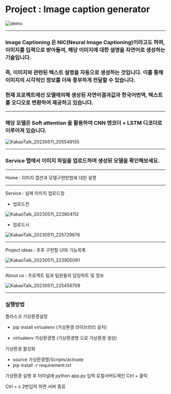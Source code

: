 # Project : Image caption generator

![demo](https://user-images.githubusercontent.com/119550025/235557691-6e3e6add-8f13-4936-a13c-b8801e8cbf92.png)

--------------------

### Image Captioning 은 NIC(Neural Image Captioning)이라고도 하며, 이미지를 입력으로 받아들여, 해당 이미지에 대한 설명을 자연어로 생성하는 기술입니다. 

### 즉, 이미지와 관련된 텍스트 설명을 자동으로 생성하는 것입니다. 이를 통해 이미지의 시각적인 정보를 더욱 풍부하게 전달할 수 있습니다.



### 현재 프로젝트에선 모델에의해 생성된 자연어결과값과 한국어번역, 텍스트를 오디오로 변환하여 제공하고 있습니다.

-----------------------------



### 해당 모델은 Soft attention 을 활용하여 CNN 엔코더 + LSTM 디코더로 이루어져 있습니다.

![KakaoTalk_20230511_205549155](https://github.com/devseungil/Image-caption-project/assets/119550025/71f6cd93-5586-4550-a378-463f5561fa07)

----------------------------------

### Service 탭에서 이미지 파일을 업로드하며 생성된 모델을 확인해보세요.

------------------

Home : 이미지 캡션과 모델구현방법에 대한 설명

------------------------------------------------

Service : 실제 이미지 업로드창

- 업로드전

![KakaoTalk_20230511_223804112](https://github.com/devseungil/Image-caption-project/assets/119550025/98f20983-3c5e-46b5-96fe-6c5afcb2ad83)

- 업로드시

![KakaoTalk_20230511_225729676](https://github.com/devseungil/Image-caption-project/assets/119550025/adca24ea-ede3-4b80-93af-ca26da58a10c)

-----------------------------------

Project ideas : 추후 구현할 UI와 기능목록

![KakaoTalk_20230511_223900091](https://github.com/devseungil/Image-caption-project/assets/119550025/bdadcce6-e11f-4f54-9e4d-2a7355ee9f3a)

------------------------------------------

About us : 프로젝트 팀과 팀원들의 담당파트 및 정보

![KakaoTalk_20230511_225456709](https://github.com/devseungil/Image-caption-project/assets/119550025/4aeb2c4b-1f3d-40ac-9772-bdfdcf72dbb4)

--------------------------

### 실행방법

플라스크 가상환경설정

- pip install virtualenv (가상환경 라이브러리 설치)

- virtualenv 가상환경명 (가상환경명 으로 가상환경 생성)

가상환경 활성화

- source 가상환경명/Scripts/activate
- pip install -r requirement.txt

가상환경 실행 후 터미널에 python app.py 입력 로컬서버도메인 Ctrl + 클릭

Ctrl + c 2번입력 하면 서버 종료





